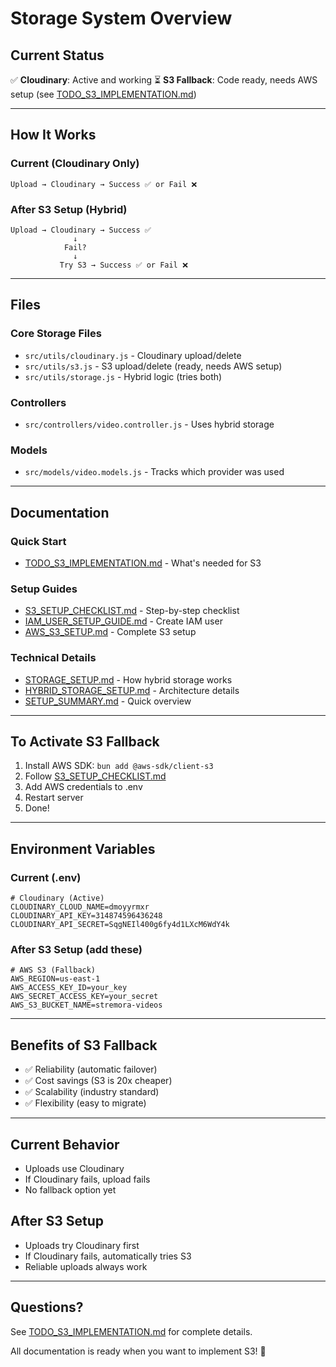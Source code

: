 # Storage System Overview

## Current Status

✅ **Cloudinary**: Active and working
⏳ **S3 Fallback**: Code ready, needs AWS setup (see [TODO_S3_IMPLEMENTATION.md](./TODO_S3_IMPLEMENTATION.md))

---

## How It Works

### Current (Cloudinary Only)
```
Upload → Cloudinary → Success ✅ or Fail ❌
```

### After S3 Setup (Hybrid)
```
Upload → Cloudinary → Success ✅
              ↓
            Fail?
              ↓
           Try S3 → Success ✅ or Fail ❌
```

---

## Files

### Core Storage Files
- `src/utils/cloudinary.js` - Cloudinary upload/delete
- `src/utils/s3.js` - S3 upload/delete (ready, needs AWS setup)
- `src/utils/storage.js` - Hybrid logic (tries both)

### Controllers
- `src/controllers/video.controller.js` - Uses hybrid storage

### Models
- `src/models/video.models.js` - Tracks which provider was used

---

## Documentation

### Quick Start
- [TODO_S3_IMPLEMENTATION.md](./TODO_S3_IMPLEMENTATION.md) - What's needed for S3

### Setup Guides
- [S3_SETUP_CHECKLIST.md](./S3_SETUP_CHECKLIST.md) - Step-by-step checklist
- [IAM_USER_SETUP_GUIDE.md](./IAM_USER_SETUP_GUIDE.md) - Create IAM user
- [AWS_S3_SETUP.md](./AWS_S3_SETUP.md) - Complete S3 setup

### Technical Details
- [STORAGE_SETUP.md](./STORAGE_SETUP.md) - How hybrid storage works
- [HYBRID_STORAGE_SETUP.md](./HYBRID_STORAGE_SETUP.md) - Architecture details
- [SETUP_SUMMARY.md](./SETUP_SUMMARY.md) - Quick overview

---

## To Activate S3 Fallback

1. Install AWS SDK: `bun add @aws-sdk/client-s3`
2. Follow [S3_SETUP_CHECKLIST.md](./S3_SETUP_CHECKLIST.md)
3. Add AWS credentials to .env
4. Restart server
5. Done!

---

## Environment Variables

### Current (.env)
```env
# Cloudinary (Active)
CLOUDINARY_CLOUD_NAME=dmoyyrmxr
CLOUDINARY_API_KEY=314874596436248
CLOUDINARY_API_SECRET=SqgNEIl400g6fy4d1LXcM6WdY4k
```

### After S3 Setup (add these)
```env
# AWS S3 (Fallback)
AWS_REGION=us-east-1
AWS_ACCESS_KEY_ID=your_key
AWS_SECRET_ACCESS_KEY=your_secret
AWS_S3_BUCKET_NAME=stremora-videos
```

---

## Benefits of S3 Fallback

- ✅ Reliability (automatic failover)
- ✅ Cost savings (S3 is 20x cheaper)
- ✅ Scalability (industry standard)
- ✅ Flexibility (easy to migrate)

---

## Current Behavior

- Uploads use Cloudinary
- If Cloudinary fails, upload fails
- No fallback option yet

## After S3 Setup

- Uploads try Cloudinary first
- If Cloudinary fails, automatically tries S3
- Reliable uploads always work

---

## Questions?

See [TODO_S3_IMPLEMENTATION.md](./TODO_S3_IMPLEMENTATION.md) for complete details.

All documentation is ready when you want to implement S3! 🚀
